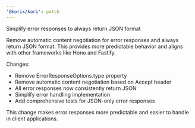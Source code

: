 ```yaml
---
'@korix/kori': patch
---
```


Simplify error responses to always return JSON format

Remove automatic content negotiation for error responses and always return JSON format. This provides more predictable behavior and aligns with other frameworks like Hono and Fastify.

Changes:

- Remove ErrorResponseOptions.type property
- Remove automatic content negotiation based on Accept header
- All error responses now consistently return JSON
- Simplify error handling implementation
- Add comprehensive tests for JSON-only error responses

This change makes error responses more predictable and easier to handle in client applications.

